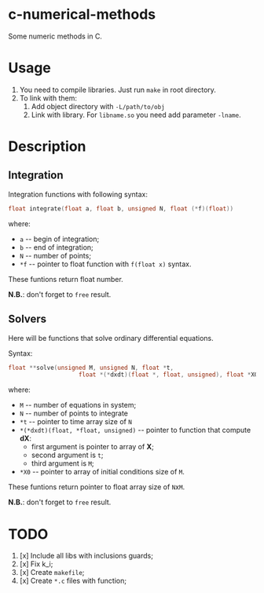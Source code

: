 # c-numerical-methods
Some numeric methods in C.

# Usage

1. You need to compile libraries. Just run `make` in root directory.
2. To link with them:
    1. Add object directory with `-L/path/to/obj`
    2. Link with library. For `libname.so` you need add parameter `-lname`.

# Description

## Integration

Integration functions with following syntax: 
```c
float integrate(float a, float b, unsigned N, float (*f)(float))
```
where:
- `a` -- begin of integration;
- `b` -- end of integration;
- `N` -- number of points;
- `*f` -- pointer to float function with `f(float x)` syntax.

These funtions return float number. 

**N.B.**: don't forget to `free` result.

## Solvers

Here will be functions that solve ordinary differential equations. 

Syntax:
```c
float **solve(unsigned M, unsigned N, float *t,
                    float *(*dxdt)(float *, float, unsigned), float *X0);
```
where:

- `M` -- number of equations in system;
- `N` -- number of points to integrate
- `*t` -- pointer to time array size of `N`
- `*(*dxdt)(float, *float, unsigned)` --  pointer to function that compute **dX**:
    - first argument is pointer to array of **X**;
    - second argument is `t`;
    - third argument is `M`;
- `*X0` -- pointer to array of initial conditions size of `M`.

These funtions return pointer to float array size of `N`x`M`. 

**N.B.**: don't forget to `free` result.

# TODO

1. [x] Include all libs with inclusions guards;
2. [x] Fix k\_i;
3. [x] Create `makefile`;
4. [x] Create `*.c` files with function;
